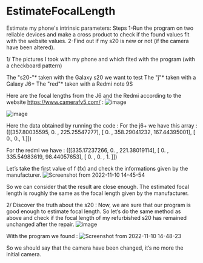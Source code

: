# EstimateFocalLength

Estimate my phone's intrinsic parameters:
Steps 
1-Run the program on two reliable devices and make a cross product to check if the found values fit with the website values. 
2-Find out if my s20 is new or not (if the camera have been altered).

  1/ The pictures I took with my phone and which fited with the program (with a checkboard pattern)
  
  The "s20-"* taken with the Galaxy s20 we want to test
  The "j"* taken with a Galaxy J6+
  The "red"* taken with a Redmi note 9S
  
Here are the focal lengths from the J6 and the Redmi according to the website https://www.camerafv5.com/ :
![image](https://user-images.githubusercontent.com/79518374/201107251-8b2be5bb-3b56-4d70-8eb8-4f24ad318808.png)

![image](https://user-images.githubusercontent.com/79518374/201107270-d4837531-6b79-4ab3-89a7-3a66d6bf64d7.png)

  Here the data obtained by running the code :
  For the j6+ we have this array :
  ([[357.80035595, 0. , 225.25547277],
   [ 0. , 358.29041232, 167.44395001],
   [ 0., 0., 1.]])

  For the redmi we have :
  ([[335.17237266, 0. , 221.38019114],
    [ 0. , 335.54983619, 98.44057653],
    [ 0.  , 0.  , 1.  ]])
    
  Let’s take the first value of f (fx) and check the informations given by the manufacturer.
![Screenshot from 2022-11-10 14-45-54](https://user-images.githubusercontent.com/79518374/201108061-e40fe713-0c04-43ba-a762-953a3f80f760.png)

  So we can consider that the result are close enough. The estimated focal length is roughly the same as the focal length given by the manufacturer.


  2/ Discover the truth about the s20 :
  Now, we are sure that our program is good enough to estimate focal length. So let’s do the same method as above and check if the focal length of my refurbished s20 has remained unchanged after the repair.
![image](https://user-images.githubusercontent.com/79518374/201108363-a9582c43-8d19-4c46-bd05-70bd907a7673.png)

  With the program we found :
![Screenshot from 2022-11-10 14-48-23](https://user-images.githubusercontent.com/79518374/201108701-d7ea9139-3753-492d-a50f-e402b8f2aa88.png)

So we should say that the camera have been changed, it’s no more the initial camera.
